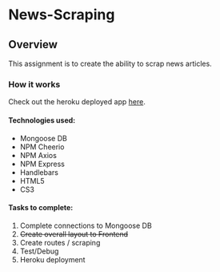 # News-Scraping

## Overview

This assignment is to create the ability to scrap news articles.

### How it works

Check out the heroku deployed app [here]().

#### Technologies used:
- Mongoose DB
- NPM Cheerio
- NPM Axios
- NPM Express
- Handlebars
- HTML5
- CS3

#### Tasks to complete:
1. Complete connections to Mongoose DB
1. ~~Create overall layout to Frontend~~
1. Create routes / scraping
1. Test/Debug
1. Heroku deployment